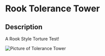 # Rook Tolerance Tower

## Description
A Rook Style Torture Test!

![Picture of Tolerance Tower](https://github.com/Leviathan3DPrinting/Rook-3D-Printer-ROD-MOD/blob/Rook-3D-Printer/Rook_Tolerance_Tower/Calibration_TOWER.png)
